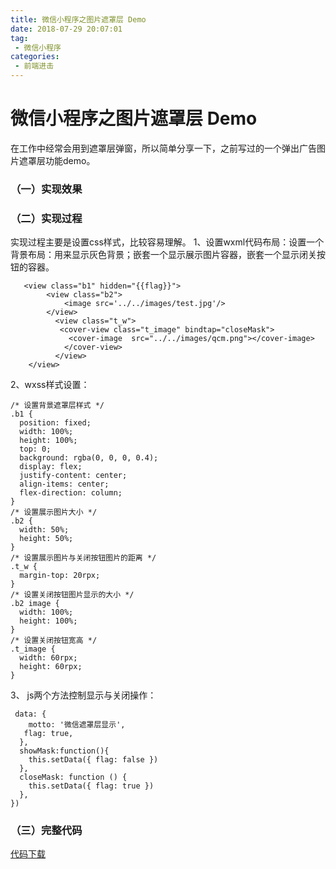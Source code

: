 ```yaml
---
title: 微信小程序之图片遮罩层 Demo
date: 2018-07-29 20:07:01
tag:
 - 微信小程序
categories:
 - 前端进击
---
```

# 微信小程序之图片遮罩层 Demo
在工作中经常会用到遮罩层弹窗，所以简单分享一下，之前写过的一个弹出广告图片遮罩层功能demo。

### （一）实现效果
<CustomImage src='/growth-record/platform/applet/image-masking-demo.gif' />

### （二）实现过程
实现过程主要是设置css样式，比较容易理解。
1、设置wxml代码布局：设置一个背景布局：用来显示灰色背景；嵌套一个显示展示图片容器，嵌套一个显示闭关按钮的容器。

```
   <view class="b1" hidden="{{flag}}">
		<view class="b2">
			<image src='../../images/test.jpg'/>
		</view>
		  <view class="t_w">
		   <cover-view class="t_image" bindtap="closeMask">
		     <cover-image  src="../../images/qcm.png"></cover-image>
		    </cover-view>
		  </view>
	</view>
```

 2、wxss样式设置：

```
/* 设置背景遮罩层样式 */
.b1 {
  position: fixed;
  width: 100%;
  height: 100%;
  top: 0;
  background: rgba(0, 0, 0, 0.4);
  display: flex;
  justify-content: center;
  align-items: center;
  flex-direction: column;
}
/* 设置展示图片大小 */
.b2 {
  width: 50%;
  height: 50%;
}
/* 设置展示图片与关闭按钮图片的距离 */
.t_w {
  margin-top: 20rpx;
}
/* 设置关闭按钮图片显示的大小 */
.b2 image {
  width: 100%;
  height: 100%;
}
/* 设置关闭按钮宽高 */
.t_image {
  width: 60rpx;
  height: 60rpx;
}
```

3、 js两个方法控制显示与关闭操作：

```
 data: {
    motto: '微信遮罩层显示',
   flag: true,
  },
  showMask:function(){
    this.setData({ flag: false })
  },
  closeMask: function () {
    this.setData({ flag: true })
  },
})
```
### （三）完整代码
[代码下载](https://github.com/super456/wechatMask)
